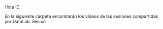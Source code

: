 Hola :D

En la siguiente carpeta encontrarán los vídeos de las sesiones compartidas por DataLab.
Sesion 
